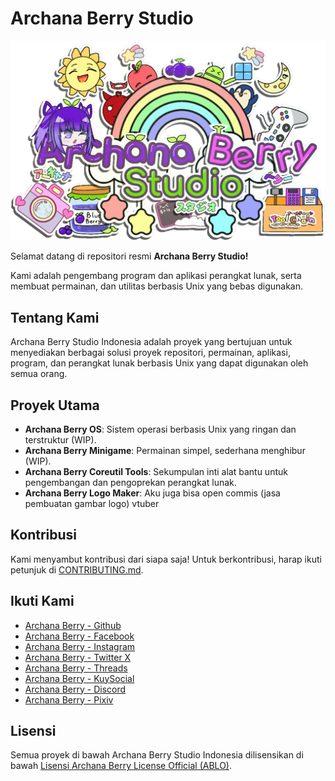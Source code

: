 # Archana Berry Studio
![My Banner](archanaberry/banner.png)

Selamat datang di repositori resmi **Archana Berry Studio!**

Kami adalah pengembang program dan aplikasi perangkat lunak, serta membuat permainan, dan utilitas berbasis Unix yang bebas digunakan.

## Tentang Kami
Archana Berry Studio Indonesia adalah proyek yang bertujuan untuk menyediakan berbagai solusi proyek repositori, permainan, aplikasi, program, dan perangkat lunak berbasis Unix yang dapat digunakan oleh semua orang.

## Proyek Utama
- **Archana Berry OS**: Sistem operasi berbasis Unix yang ringan dan terstruktur (WIP).
- **Archana Berry Minigame**: Permainan simpel, sederhana menghibur (WIP).
- **Archana Berry Coreutil Tools**: Sekumpulan inti alat bantu untuk pengembangan dan pengoprekan perangkat lunak.
- **Archana Berry Logo Maker**: Aku juga bisa open commis (jasa pembuatan gambar logo) vtuber

## Kontribusi
Kami menyambut kontribusi dari siapa saja! Untuk berkontribusi, harap ikuti petunjuk di [CONTRIBUTING.md](CONTRIBUTING.md).

## Ikuti Kami
- [Archana Berry - Github](https://github.com/archanaberry)
- [Archana Berry - Facebook](https://www.facebook.com/profile.php?id=100095047230953&mibextid=ZbWKwL)
- [Archana Berry - Instagram](https://www.instagram.com/archanaberryofficial101/)
- [Archana Berry - Twitter X](https://x.com/archanaberry101)
- [Archana Berry - Threads](https://www.threads.net/@archanaberryofficial101)
- [Archana Berry - KuySocial](https://www.kuysocial.com/archanaberry101)
- [Archana Berry - Discord](https://discord.com/users/1136691684864954389)
- [Archana Berry - Pixiv](https://www.pixiv.net/en/users/108150491)

## Lisensi
Semua proyek di bawah Archana Berry Studio Indonesia dilisensikan di bawah [Lisensi Archana Berry License Official (ABLO)](LICENSE).
